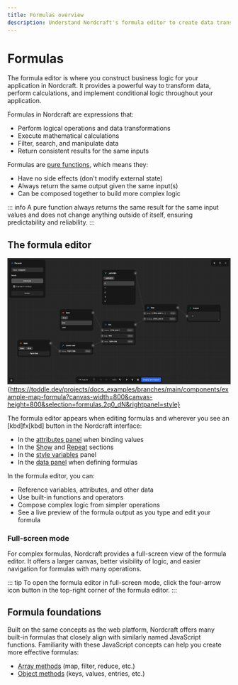 ```yaml
---
title: Formulas overview
description: Understand Nordcraft's formula editor to create data transformations, calculations, and conditional logic with pure functions and composable operations.
---
```


# Formulas

The formula editor is where you construct business logic for your application in Nordcraft. It provides a powerful way to transform data, perform calculations, and implement conditional logic throughout your application.

Formulas in Nordcraft are expressions that:

- Perform logical operations and data transformations
- Execute mathematical calculations
- Filter, search, and manipulate data
- Return consistent results for the same inputs

Formulas are [pure functions](https://www.geeksforgeeks.org/pure-functions-in-javascript), which means they:

- Have no side effects (don't modify external state)
- Always return the same output given the same input(s)
- Can be composed together to build more complex logic

::: info
A pure function always returns the same result for the same input values and does not change anything outside of itself, ensuring predictability and reliability.
:::

## The formula editor

![Formula editor|16/9](the-formula-editor.webp){https://toddle.dev/projects/docs_examples/branches/main/components/example-map-formula?canvas-width=800&canvas-height=800&selection=formulas.2q0_dN&rightpanel=style}

The formula editor appears when editing formulas and wherever you see an [kbd]fx[kbd] button in the Nordcraft interface:

- In the [attributes panel](/the-editor/element-panel#attributes-tab) when binding values
- In the [Show](/formulas/show-hide-formula) and [Repeat](/formulas/repeat-formula) sections
- In the [style variables](/styling/conditional-styles#style-variables) panel
- In the [data panel](/the-editor/data-panel) when defining formulas

In the formula editor, you can:

- Reference variables, attributes, and other data
- Use built-in functions and operators
- Compose complex logic from simpler operations
- See a live preview of the formula output as you type and edit your formula

### Full-screen mode

For complex formulas, Nordcraft provides a full-screen view of the formula editor. It offers a larger canvas, better visibility of logic, and easier navigation for formulas with many operations.

::: tip
To open the formula editor in full-screen mode, click the four-arrow icon button in the top-right corner of the formula editor.
:::

## Formula foundations

Built on the same concepts as the web platform, Nordcraft offers many built-in formulas that closely align with similarly named JavaScript functions. Familiarity with these JavaScript concepts can help you create more effective formulas:

- [Array methods](https://developer.mozilla.org/en-US/docs/Web/JavaScript/Reference/Global_Objects/Array#array_methods_and_empty_slots) (map, filter, reduce, etc.)
- [Object methods](https://developer.mozilla.org/en-US/docs/Web/JavaScript/Reference/Global_Objects/Object) (keys, values, entries, etc.)
